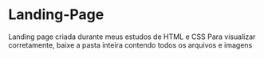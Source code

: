 # Landing-Page
Landing page criada durante meus estudos de HTML e CSS 
Para visualizar corretamente, baixe a pasta inteira contendo todos os arquivos e imagens
